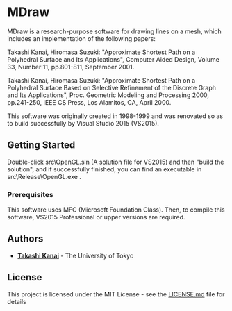 # MDraw

MDraw is a research-purpose software for drawing lines on a mesh, which includes an implementation of the following papers:

Takashi Kanai, Hiromasa Suzuki:
"Approximate Shortest Path on a Polyhedral Surface and Its Applications",
Computer Aided Design, Volume 33, Number 11, pp.801-811, September 2001.

Takashi Kanai, Hiromasa Suzuki:
"Approximate Shortest Path on a Polyhedral Surface Based on Selective Refinement of the Discrete Graph and Its Applications",
Proc. Geometric Modeling and Processing 2000, pp.241-250, IEEE CS Press, Los Alamitos, CA, April 2000.

This software was originally created in 1998-1999 and was renovated so as to build successfully by Visual Studio 2015 (VS2015).

## Getting Started

Double-click src\OpenGL.sln (A solution file for VS2015) and then "build the solution", and if successfully finished, you can find an executable in src\Release\OpenGL.exe .

### Prerequisites

This software uses MFC (Microsoft Foundation Class). Then, to compile this software, VS2015 Professional or upper versions are required.

## Authors

* **[Takashi Kanai](https://graphics.c.u-tokyo.ac.jp/)** - The University of Tokyo

## License

This project is licensed under the MIT License - see the [LICENSE.md](LICENSE.md) file for details

